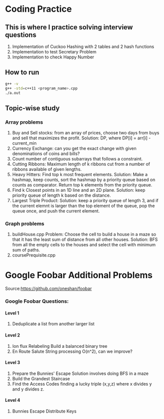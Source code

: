 # Coding Practice
## This is where I practice solving interview questions
1. Implementation of Cuckoo Hashing with 2 tables and 2 hash functions
2. Implementation to test Secretary Problem
3. Implementation to check Happy Number

## How to run 
```bash
g++ -v
g++ -std=c++11 <program_name>.cpp
./a.out
```



## Topic-wise study

### Array problems
1. Buy and Sell stocks: from an array of prices, choose two days from buys and sell that maximizes the profit.
Solution: DP, where DP[i] = arr[i] - current_min
2. Currency Exchange: can you get the exact change with given denominations of coins and bills?
3. Count number of contiguous subarrays that follows a constraint.
4. Cutting Ribbons: Maximum length of k ribbons cut from a number of ribbons available of given lengths.
5. Heavy Hitters: Find top k most frequent elements.
Solution: Make a hashmap, keep counts, sort the hashmap by a priority queue based on counts as comparator. Return top k elements from the priority queue.
6. Find k Closest points in an 1D line and an 2D plane.
Solution: keep priority queue of length k based on the distance.
7. Largest Triple Product: 
Solution: keep a priority queue of length 3, and if the current elemnt is larger than the top element of the queue, pop the queue once, and push the current element.


### Graph problems
1. buildHouse.cpp
Problem: Choose the cell to build a house in a maze so that it has the least sum of distance from all other houses.
Solution: BFS from all the empty cells to the houses and select the cell with minimum sum of paths.
2. coursePrequisite.cpp



# Google Foobar Additional Problems
Source:https://github.com/oneshan/foobar

### Google Foobar Questions:
#### Level 1
1. Deduplicate a list from another larger list

#### Level 2
1. Ion flux Relabeling
Build a balanced binary tree
2. En Route Salute
String processing O(n^2), can we improve?

#### Level 3
1. Prepare the Bunnies' Escape
Solution involves doing BFS in a maze
2. Build the Grandest Staircase
3. Find the Access Codes
finding a lucky triple (x,y,z) where x divides y and y divides z.

#### Level 4
1. Bunnies Escape Distribute Keys


